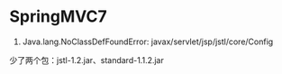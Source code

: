 # SpringMVC7

1. Java.lang.NoClassDefFoundError: javax/servlet/jsp/jstl/core/Config

少了两个包：jstl-1.2.jar、standard-1.1.2.jar

